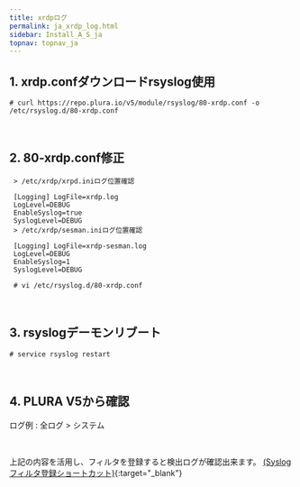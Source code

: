 ```yaml
---
title: xrdpログ
permalink: ja_xrdp_log.html
sidebar: Install_A_S_ja
topnav: topnav_ja
---
```


## 1. xrdp.confダウンロードrsyslog使用

`# curl https://repo.plura.io/v5/module/rsyslog/80-xrdp.conf -o /etc/rsyslog.d/80-xrdp.conf`

<br />

## 2. 80-xrdp.conf修正

     > /etc/xrdp/xrpd.iniログ位置確認

     [Logging] LogFile=xrdp.log
     LogLevel=DEBUG
     EnableSyslog=true
     SyslogLevel=DEBUG
     > /etc/xrdp/sesman.iniログ位置確認

     [Logging] LogFile=xrdp-sesman.log
     LogLevel=DEBUG
     EnableSyslog=1
     SyslogLevel=DEBUG

     # vi /etc/rsyslog.d/80-xrdp.conf

<br />

## 3. rsyslogデーモンリブート

`# service rsyslog restart`

<br />

## 4. PLURA V5から確認

ログ例 : 全ログ > システム

<!-- [![image](/docs/images/Ins_G/xrdp/1.png){: width="800" }](/docs/images/Ins_G/xrdp/1.png){:target="_blank"} -->

<br />

<!-- [![image](/docs/images/Ins_G/xrdp/2.png){: width="800" }](/docs/images/Ins_G/xrdp/2.png){:target="_blank"} -->

上記の内容を活用し、フィルタを登録すると検出ログが確認出来ます。
[(Syslogフィルタ登録ショートカット)](https://qubitsec.github.io/ja_f_regi_syslog.html){:target="_blank"}

